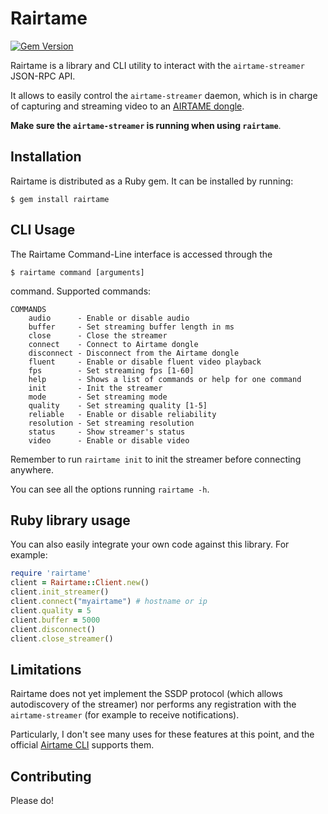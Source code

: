 # Rairtame

[![Gem Version](https://badge.fury.io/rb/rairtame.svg)](http://badge.fury.io/rb/rairtame)

Rairtame is a library and CLI utility to interact with the `airtame-streamer` JSON-RPC API.

It allows to easily control the `airtame-streamer` daemon, which is in charge of capturing and streaming video to an [AIRTAME dongle](http://airtame.com).

**Make sure the `airtame-streamer` is running when using `rairtame`**.

## Installation

Rairtame is distributed as a Ruby gem. It can be installed by running:

    $ gem install rairtame

## CLI Usage

The Rairtame Command-Line interface is accessed through the

    $ rairtame command [arguments]

command. Supported commands:

```
COMMANDS
    audio      - Enable or disable audio
    buffer     - Set streaming buffer length in ms
    close      - Close the streamer
    connect    - Connect to Airtame dongle
    disconnect - Disconnect from the Airtame dongle
    fluent     - Enable or disable fluent video playback
    fps        - Set streaming fps [1-60]
    help       - Shows a list of commands or help for one command
    init       - Init the streamer
    mode       - Set streaming mode
    quality    - Set streaming quality [1-5]
    reliable   - Enable or disable reliability
    resolution - Set streaming resolution
    status     - Show streamer's status
    video      - Enable or disable video
```

Remember to run `rairtame init` to init the streamer before connecting anywhere.

You can see all the options running `rairtame -h`.

## Ruby library usage

You can also easily integrate your own code against this library. For example:

```ruby
require 'rairtame'
client = Rairtame::Client.new()
client.init_streamer()
client.connect("myairtame") # hostname or ip
client.quality = 5
client.buffer = 5000
client.disconnect()
client.close_streamer()
```

## Limitations

Rairtame does not yet implement the SSDP protocol (which allows autodiscovery of the streamer) nor performs any registration with the `airtame-streamer` (for example to receive notifications).

Particularly, I don't see many uses for these features at this point, and the official [Airtame CLI](https://github.com/airtame/airtame-cli) supports them.

## Contributing

Please do!
